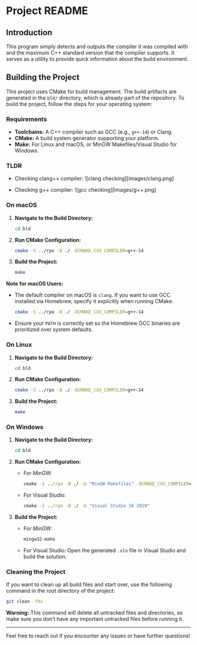 # Project README

## Introduction
This program simply detects and outputs the compiler it was compiled with and the maximum C++ standard version that the compiler supports. It serves as a utility to provide quick information about the build environment.

## Building the Project
This project uses CMake for build management. The build artifacts are generated in the `bld/` directory, which is already part of the repository. To build the project, follow the steps for your operating system:

### Requirements
- **Toolchains:** A C++ compiler such as GCC (e.g., `g++-14`) or Clang.
- **CMake:** A build system generator supporting your platform.
- **Make:** For Linux and macOS, or MinGW Makefiles/Visual Studio for Windows.


### TLDR

- Checking clang++ compiler:
![clang checking][images/clang.png]

- Checking g++ compiler:
![gcc checking][images/g++.png]

### On macOS
1. **Navigate to the Build Directory:**
   ```bash
   cd bld
   ```

2. **Run CMake Configuration:**
   ```bash
   cmake -S ../rpo -B ./ -DCMAKE_CXX_COMPILER=g++-14
   ```

3. **Build the Project:**
   ```bash
   make
   ```

**Note for macOS Users:**
   - The default compiler on macOS is `clang`. If you want to use GCC installed via Homebrew, specify it explicitly when running CMake:
     ```bash
     cmake -S ../rpo -B ./ -DCMAKE_CXX_COMPILER=g++-14
     ```
   - Ensure your `PATH` is correctly set so the Homebrew GCC binaries are prioritized over system defaults.

### On Linux
1. **Navigate to the Build Directory:**
   ```bash
   cd bld
   ```

2. **Run CMake Configuration:**
   ```bash
   cmake -S ../rpo -B ./ -DCMAKE_CXX_COMPILER=g++-14
   ```

3. **Build the Project:**
   ```bash
   make
   ```

### On Windows
1. **Navigate to the Build Directory:**
   ```cmd
   cd bld
   ```

2. **Run CMake Configuration:**
   - For MinGW:
     ```cmd
     cmake -S ../rpo -B ./ -G "MinGW Makefiles" -DCMAKE_CXX_COMPILER=g++-14
     ```
   - For Visual Studio:
     ```cmd
     cmake -S ../rpo -B ./ -G "Visual Studio 16 2019"
     ```

3. **Build the Project:**
   - For MinGW:
     ```cmd
     mingw32-make
     ```
   - For Visual Studio:
     Open the generated `.sln` file in Visual Studio and build the solution.

### Cleaning the Project
If you want to clean up all build files and start over, use the following command in the root directory of the project:

```bash
git clean -fdx
```

**Warning:** This command will delete all untracked files and directories, so make sure you don’t have any important untracked files before running it.

---

Feel free to reach out if you encounter any issues or have further questions!


